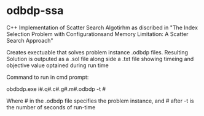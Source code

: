 # odbdp-ssa
C++ Implementation of Scatter Search Algotirhm as discribed in "The Index Selection Problem with Configurationsand Memory Limitation: A Scatter Search Approach"

Creates exectuable that solves problem instance .odbdp files.
Resulting Solution is outputed as a .sol file along side a .txt file showing timeing and objective value optained during run time

Command to run in cmd prompt:

obdbdp.exe i#.q#.c#.g#.m#.odbdp -t #

Where # in the .odbdp file specifies the problem instance, and # after -t is the number of seconds of run-time
